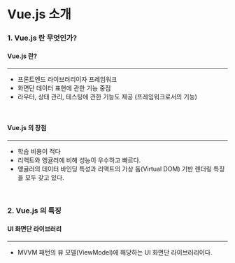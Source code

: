 # Vue.js 소개

### 1. Vue.js 란 무엇인가?

#### Vue.js 란?

---

* 프론트엔드 라이브러리이자 프레임워크
* 화면단 데이터 표현에 관한 기능 중점
* 라우터, 상태 관리, 테스팅에 관한 기능도 제공 (프레임워크로서의 기능)

<br>

#### Vue.js 의 장점

---

* 학습 비용이 적다
* 리액트와 앵귤러에 비해 성능이 우수하고 빠르다.
* 앵귤러의 데이터 바인딩 특성과 리액트의 가상 돔(Virtual DOM) 기반 렌더링 특징을 모두 갖고 있다.

<br>

### 2. Vue.js 의 특징

#### UI 화면단 라이브러리

---

* MVVM 패턴의 뷰 모델(ViewModel)에 해당하는 UI 화면단 라이브러리이다.
                
